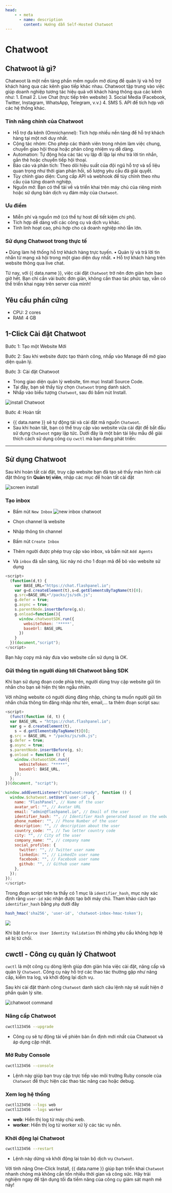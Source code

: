 ```yaml
---
head:
    - - meta
      - name: description
        content: Hướng dẫn Self-Hosted Chatwoot
---
```


<script setup>
import { data } from '../../.vitepress/config.data.ts'
import OgImage from '../../.vitepress/components/OgImage.vue'
</script>

# Chatwoot

<OgImage name="# Self-Hosted Chatwoot" />

## Chatwoot là gì?

Chatwoot là một nền tảng phần mềm nguồn mở dùng để quản lý và hỗ trợ khách hàng qua các kênh giao tiếp khác nhau. Chatwoot tập trung vào việc giúp doanh nghiệp tương tác hiệu quả với khách hàng thông qua các kênh như: 1. Email 2. Live Chat (trực tiếp trên website) 3. Social Media (Facebook, Twitter, Instagram, WhatsApp, Telegram, v.v.) 4. SMS 5. API để tích hợp với các hệ thống khác.

### Tính năng chính của Chatwoot

-   Hỗ trợ đa kênh (Omnichannel): Tích hợp nhiều nền tảng để hỗ trợ khách hàng tại một nơi duy nhất.
-   Cộng tác nhóm: Cho phép các thành viên trong nhóm làm việc chung, chuyển giao hội thoại hoặc phân công nhiệm vụ dễ dàng.
-   Automation: Tự động hóa các tác vụ lặp đi lặp lại như trả lời tin nhắn, gắn thẻ hoặc chuyển tiếp hội thoại.
-   Báo cáo và phân tích: Theo dõi hiệu suất của đội ngũ hỗ trợ và số liệu quan trọng như thời gian phản hồi, số lượng yêu cầu đã giải quyết.
-   Tùy chỉnh giao diện: Cung cấp API và webhook để tùy chỉnh theo nhu cầu của từng doanh nghiệp.
-   Nguồn mở: Bạn có thể tải về và triển khai trên máy chủ của riêng mình hoặc sử dụng bản dịch vụ đám mây của `Chatwoot`.

### Ưu điểm

-   Miễn phí và nguồn mở (có thể tự host để tiết kiệm chi phí).
-   Tích hợp dễ dàng với các công cụ và dịch vụ khác.
-   Tính linh hoạt cao, phù hợp cho cả doanh nghiệp nhỏ lẫn lớn.

### Sử dụng Chatwoot trong thực tế

• Dùng làm hệ thống hỗ trợ khách hàng trực tuyến.
• Quản lý và trả lời tin nhắn từ mạng xã hội trong một giao diện duy nhất.
• Hỗ trợ khách hàng trên website thông qua live chat.

Từ nay, với {{ data.name }}, việc cài đặt `Chatwoot` trở nên đơn giản hơn bao giờ hết. Bạn chỉ cần vài bước đơn giản, không cần thao tác phức tạp, vẫn có thể triển khai ngay trên server của mình!

## Yêu cầu phần cứng

-   CPU: 2 cores
-   RAM: 4 GB

## 1-Click Cài đặt Chatwoot

Bước 1: Tạo một Website Mới

Bước 2: Sau khi website được tạo thành công, nhấp vào Manage để mở giao diện quản lý.

Bước 3: Cài đặt Chatwoot

-   Trong giao diện quản lý website, tìm mục Install Source Code.
-   Tại đây, bạn sẽ thấy tùy chọn `Chatwoot` trong danh sách.
-   Nhấp vào biểu tượng `Chatwoot`, sau đó bấm nút Install.

![install Chatwoot](<../../images/docs/vi/tutorial/uptime-kuma/Screenshot 2024-11-26 at 12.32.26.png>)

Bước 4: Hoàn tất

-   {{ data.name }} sẽ tự động tải và cài đặt mã nguồn `Chatwoot`.
-   Sau khi hoàn tất, bạn có thể truy cập vào website vừa cài đặt để bắt đầu sử dụng `Chatwoot` ngay lập tức.
    Dưới đây là một bản tài liệu mẫu để giải thích cách sử dụng công cụ `cwctl` mà bạn đang phát triển:

---

## Sử dụng Chatwoot

Sau khi hoàn tất cài đặt, truy cập website bạn đã tạo sẽ thấy màn hình cài đặt thông tin **Quản trị viên**, nhập các mục để hoàn tất cài đặt

![screen install](<../../images/docs/vi/tutorial/chatwoot/Screenshot 2024-11-23 at 3.01.47.png>)

### Tạo inbox

-   Bấm nút `New Inbox`
    ![new inbox chatwoot](<../../images/docs/vi/tutorial/chatwoot/Screenshot 2024-11-29 at 10.49.19.png>)

-   Chọn channel là website
-   Nhập thông tin channel
-   Bấm nút `Create Inbox`
-   Thêm người được phép truy cập vào inbox, và bấm nút `Add Agents`
-   Và `inbox` đã sẵn sàng, lúc này nó cho 1 đoạn mã để bỏ vào website sử dụng

```js
<script>
  (function(d,t) {
    var BASE_URL="https://chat.flashpanel.io";
    var g=d.createElement(t),s=d.getElementsByTagName(t)[0];
    g.src=BASE_URL+"/packs/js/sdk.js";
    g.defer = true;
    g.async = true;
    s.parentNode.insertBefore(g,s);
    g.onload=function(){
      window.chatwootSDK.run({
        websiteToken: '*****',
        baseUrl: BASE_URL
      })
    }
  })(document,"script");
</script>
```

Bạn hãy copy mã này đưa vào website cần sử dụng là OK.

### Gửi thông tin người dùng tới Chatwoot bằng SDK

Khi bạn sử dụng đoạn code phía trên, người dùng truy cập website gửi tin nhắn cho bạn sẽ hiện thị tên ngẫu nhiên.

Với những website có người dùng đăng nhập, chúng ta muốn người gửi tin nhắn chứa thông tin đăng nhập như tên, email,... ta thêm đoạn script sau:

```js
<script>
  (funct(function (d, t) {
  var BASE_URL = "https://chat.flashpanel.io";
  var g = d.createElement(t),
    s = d.getElementsByTagName(t)[0];
  g.src = BASE_URL + "/packs/js/sdk.js";
  g.defer = true;
  g.async = true;
  s.parentNode.insertBefore(g, s);
  g.onload = function () {
    window.chatwootSDK.run({
      websiteToken: "*****",
      baseUrl: BASE_URL,
    });
  };
})(document, "script");

window.addEventListener("chatwoot:ready", function () {
  window.$chatwoot.setUser(`user-id`, {
    name: "FlashPanel", // Name of the user
    avatar_url: "", // Avatar URL
    email: "admin@flashpanel.io", // Email of the user
    identifier_hash: "", // Identifier Hash generated based on the webwidget hmac_token
    phone_number: "", // Phone Number of the user
    description: "", // description about the user
    country_code: "", // Two letter country code
    city: "", // City of the user
    company_name: "", // company name
    social_profiles: {
      twitter: "", // Twitter user name
      linkedin: "", // LinkedIn user name
      facebook: "", // Facebook user name
      github: "", // Github user name
    },
  });
});
</script>
```

Trong đoạn script trên ta thấy có 1 mục là `identifier_hash`, mục này xác định rằng `user-id` xác nhận được tạo bởi máy chủ. Tham khảo cách tạo `identifier_hash` bằng `php` dưới đây

```php
hash_hmac('sha256', 'user-id', 'chatwoot-inbox-hmac-token');
```

![](<../../images/docs/vi/tutorial/chatwoot/Screenshot 2024-11-29 at 11.08.33.png>)

Khi bật `Enforce User Identity Validation` thì những yêu cầu không hợp lệ sẽ bị từ chối.

## **cwctl - Công cụ quản lý Chatwoot**

`cwctl` là một công cụ dòng lệnh giúp đơn giản hóa việc cài đặt, nâng cấp và quản lý `Chatwoot`. Công cụ này hỗ trợ các thao tác thường gặp như nâng cấp, kiểm tra log, và khởi động lại dịch vụ.

Sau khi cài đặt thành công `Chatwoot` danh sách câu lệnh này sẽ xuất hiện ở phần quản lý site.

![chatwoot command](<../../images/docs/vi/tutorial/uptime-kuma/Screenshot 2024-11-26 at 12.57.21.png>)

### **Nâng cấp Chatwoot**

```bash
cwctl123456 --upgrade
```

-   Công cụ sẽ tự động tải về phiên bản ổn định mới nhất của Chatwoot và áp dụng cập nhật.

### **Mở Ruby Console**

```bash
cwctl123456 --console
```

-   Lệnh này giúp bạn truy cập trực tiếp vào môi trường Ruby console của `Chatwoot` để thực hiện các thao tác nâng cao hoặc debug.

### **Xem log hệ thống**

```bash
cwctl123456 --logs web
cwctl123456 --logs worker
```

-   **web**: Hiển thị log từ máy chủ web.
-   **worker**: Hiển thị log từ worker xử lý các tác vụ nền.

### **Khởi động lại Chatwoot**

```bash
cwctl123456 --restart
```

-   Lệnh này dừng và khởi động lại toàn bộ dịch vụ `Chatwoot`.

Với tính năng One-Click Install, {{ data.name }} giúp bạn triển khai `Chatwoot` nhanh chóng mà không cần tốn nhiều thời gian và công sức. Hãy trải nghiệm ngay để tận dụng tối đa tiềm năng của công cụ giám sát mạnh mẽ này!
